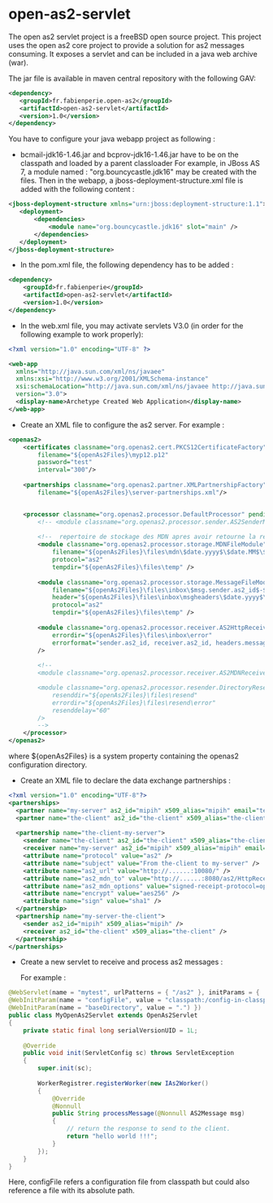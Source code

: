 # open-as2-servlet
The open as2 servlet project is a freeBSD open source project.
This project uses the open as2 core project to provide a solution for as2 messages consuming. It exposes a servlet and can be included in a java web archive (war).

The jar file is available in maven central repository with the following GAV:

```xml
<dependency>
   <groupId>fr.fabienperie.open-as2</groupId>
   <artifactId>open-as2-servlet</artifactId>
   <version>1.0</version>
</dependency>
```

You have to configure your java webapp project as following :

 - bcmail-jdk16-1.46.jar and bcprov-jdk16-1.46.jar have to be on the classpath and loaded by a parent classloader
	For example, in JBoss AS 7, a module named : "org.bouncycastle.jdk16" may be created with the files.
	Then in the webapp, a jboss-deployment-structure.xml file is added with the following content :

 ```xml
<jboss-deployment-structure xmlns="urn:jboss:deployment-structure:1.1">
    <deployment>
        <dependencies>
            <module name="org.bouncycastle.jdk16" slot="main" />
        </dependencies>
    </deployment>
</jboss-deployment-structure>
```

 - In the pom.xml file, the following dependency has to be added :
```xml
<dependency>
    <groupId>fr.fabienperie</groupId>
    <artifactId>open-as2-servlet</artifactId>
    <version>1.0</version>
</dependency>
```


 - In the web.xml file, you may activate servlets V3.0 (in order for the following example to work properly):

```xml
<?xml version="1.0" encoding="UTF-8" ?>

<web-app 
  xmlns="http://java.sun.com/xml/ns/javaee"
  xmlns:xsi="http://www.w3.org/2001/XMLSchema-instance"
  xsi:schemaLocation="http://java.sun.com/xml/ns/javaee http://java.sun.com/xml/ns/javaee/web-app_3_0.xsd"
  version="3.0">
  <display-name>Archetype Created Web Application</display-name>
</web-app>
```

 - Create an XML file to configure the as2 server. 
	For example :

```xml
<openas2>
    <certificates classname="org.openas2.cert.PKCS12CertificateFactory"
        filename="${openAs2Files}\myp12.p12"
        password="test"
        interval="300"/>        
        
    <partnerships classname="org.openas2.partner.XMLPartnershipFactory"
        filename="${openAs2Files}\server-partnerships.xml"/>


    <processor classname="org.openas2.processor.DefaultProcessor" pendingMDN="${openAs2Files}/files/pendingMDN3" pendingMDNinfo="${openAs2Files}/files/pendinginfoMDN3">
        <!-- <module classname="org.openas2.processor.sender.AS2SenderModule"></module> -->
        
        <!--  repertoire de stockage des MDN apres avoir retourne la reponse au client.  -->
        <module classname="org.openas2.processor.storage.MDNFileModule"
            filename="${openAs2Files}\files\mdn\$date.yyyy$\$date.MM$\$mdn.msg.sender.as2_id$-$mdn.msg.receiver.as2_id$-$mdn.msg.headers.message-id$"           
            protocol="as2"
            tempdir="${openAs2Files}\files\temp" />
            
        <module classname="org.openas2.processor.storage.MessageFileModule"
            filename="${openAs2Files}\files\inbox\$msg.sender.as2_id$-$msg.receiver.as2_id$-$msg.headers.message-id$"
            header="${openAs2Files}\files\inbox\msgheaders\$date.yyyy$\$date.MM$\$msg.sender.as2_id$-$msg.receiver.as2_id$-$msg.headers.message-id$"        
            protocol="as2"
            tempdir="${openAs2Files}\files\temp" />     
            
        <module classname="org.openas2.processor.receiver.AS2HttpReceiverModule"    
            errordir="${openAs2Files}\files\inbox\error"
            errorformat="sender.as2_id, receiver.as2_id, headers.message-id"
        />              
        
        <!-- 
        <module classname="org.openas2.processor.receiver.AS2MDNReceiverModule" port="10081" />

        <module classname="org.openas2.processor.resender.DirectoryResenderModule"
            resenddir="${openAs2Files}\files\resend"
            errordir="${openAs2Files}\files\resend\error"
            resenddelay="60"
        />  
        -->     
    </processor>
</openas2>
```
where ${openAs2Files} is a system property containing the openas2 configuration directory.


 - Create an XML file to declare the data exchange partnerships :

```xml
<?xml version="1.0" encoding="UTF-8"?>
<partnerships>
  <partner name="my-server" as2_id="mipih" x509_alias="mipih" email="test-server@gmail.com" />
  <partner name="the-client" as2_id="the-client" x509_alias="the-client" email="test-client@gmail.com" />
  
  <partnership name="the-client-my-server">
    <sender name="the-client" as2_id="the-client" x509_alias="the-client" email="test-client@gmail.com" />
    <receiver name="my-server" as2_id="mipih" x509_alias="mipih" email="test-server@gmail.com" />
    <attribute name="protocol" value="as2" />
    <attribute name="subject" value="From the-client to my-server" />
    <attribute name="as2_url" value="http://......:10080/" />
    <attribute name="as2_mdn_to" value="http://......:8080/as2/HttpReceiver" />
    <attribute name="as2_mdn_options" value="signed-receipt-protocol=optional, pkcs7-signature; signed-receipt-micalg=optional, sha1" />
    <attribute name="encrypt" value="aes256" />
    <attribute name="sign" value="sha1" />
  </partnership>
  <partnership name="my-server-the-client">
    <sender as2_id="mipih" x509_alias="mipih" />
    <receiver as2_id="the-client" x509_alias="the-client" />
  </partnership>
</partnerships>
```


 - Create a new servlet to receive and process as2 messages :
	
	For example : 

```java
@WebServlet(name = "mytest", urlPatterns = { "/as2" }, initParams = {
@WebInitParam(name = "configFile", value = "classpath:/config-in-classpath.xml"),
@WebInitParam(name = "baseDirectory", value = ".") })
public class MyOpenAs2Servlet extends OpenAs2Servlet
{
    private static final long serialVersionUID = 1L;
    
    @Override
    public void init(ServletConfig sc) throws ServletException
    {
        super.init(sc);
        
        WorkerRegistrer.registerWorker(new IAs2Worker()
        {
            @Override
            @Nonnull
            public String processMessage(@Nonnull AS2Message msg)
            {
                // return the response to send to the client.
                return "hello world !!!";
            }
        });
    }
}
```
	

Here, configFile refers a configuration file from classpath but could also reference a file with its absolute path.
